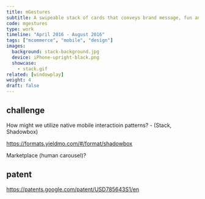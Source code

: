 ```yaml
---
title: mGestures
subtitle: A swipeable stack of cards that conveys brand message, fun and captivating to interact with.
code: mgestures
type: work
timeline: "April 2016 - August 2016"
tags: ["mcommerce", "mobile", "design"]
images:
  background: stack-background.jpg
  device: iPhone-upright-black.png
  showcase: 
    - stack.gif
related: [windowplay]
weight: 4
draft: false
---
```


## challenge

How might we utilize native mobile interactioin patterns? - (Stack, Shadowbox)

https://formats.yieldmo.com/#/format/shadowbox

Marketplace (human carousel)?


## patent

https://patents.google.com/patent/USD785643S1/en